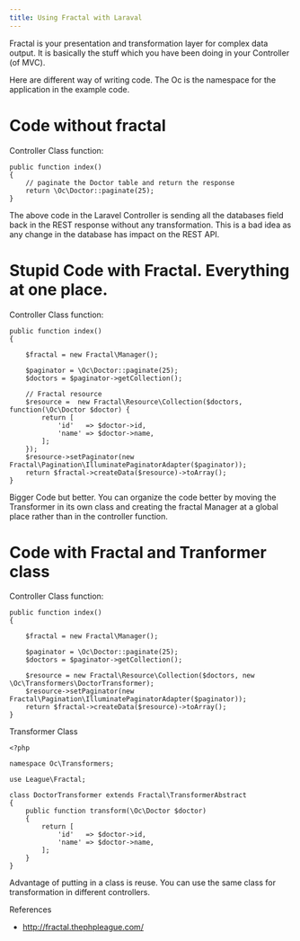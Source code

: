 ```yaml
---
title: Using Fractal with Laraval
---
```



Fractal is your presentation and transformation layer for complex data output.
It is basically the stuff which you have been doing in your Controller (of MVC).

Here are different way of writing code. The Oc is the namespace for the
application in the example code.

# Code without fractal

Controller Class function:

    public function index()
    {
        // paginate the Doctor table and return the response
        return \Oc\Doctor::paginate(25);
    }

The above code in the Laravel Controller is sending all the databases field
back in the REST response without any transformation. This is a bad idea as any
change in the database has impact on the REST API.


# Stupid Code with Fractal. Everything at one place.

Controller Class function:

    public function index()
    {

        $fractal = new Fractal\Manager();

        $paginator = \Oc\Doctor::paginate(25);
        $doctors = $paginator->getCollection();

        // Fractal resource
        $resource =  new Fractal\Resource\Collection($doctors, function(\Oc\Doctor $doctor) {
            return [
                'id'   => $doctor->id,
                'name' => $doctor->name,
            ];
        });
        $resource->setPaginator(new Fractal\Pagination\IlluminatePaginatorAdapter($paginator));
        return $fractal->createData($resource)->toArray();
    }

Bigger Code but better. You can organize the code better by moving the
Transformer in its own class and creating the fractal Manager at a global place
rather than in the controller function.


# Code with Fractal and Tranformer class


Controller Class function:

    public function index()
    {

        $fractal = new Fractal\Manager();

        $paginator = \Oc\Doctor::paginate(25);
        $doctors = $paginator->getCollection();

        $resource = new Fractal\Resource\Collection($doctors, new \Oc\Transformers\DoctorTransformer);
        $resource->setPaginator(new Fractal\Pagination\IlluminatePaginatorAdapter($paginator));
        return $fractal->createData($resource)->toArray();
    }


Transformer Class

    <?php

    namespace Oc\Transformers;

    use League\Fractal;

    class DoctorTransformer extends Fractal\TransformerAbstract
    {
        public function transform(\Oc\Doctor $doctor)
        {
            return [
                'id'   => $doctor->id,
                'name' => $doctor->name,
            ];
        }
    }


Advantage of putting in a class is reuse. You can use the same class for
transformation in different controllers.


References

- http://fractal.thephpleague.com/
